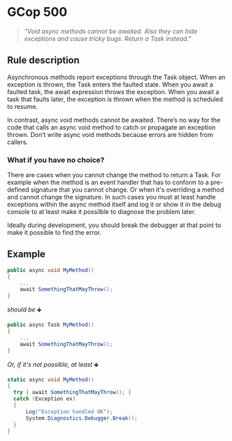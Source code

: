 ﻿# GCop 500

> *"Void async methods cannot be awaited. Also they can hide exceptions and cause tricky bugs. Return a Task instead."*

## Rule description

Asynchronous methods report exceptions through the Task object. When an exception is thrown, the Task enters the faulted state. When you await a faulted task, the await expression throws the exception. When you await a task that faults later, the exception is thrown when the method is scheduled to resume.

In contrast, async void methods cannot be awaited. There’s no way for the code that calls an async void method to catch or propagate an exception thrown. Don’t write async void methods because errors are hidden from callers.

### What if you have no choice?
There are cases when you cannot change the method to return a Task. For example when the method is an event handler that has to conform to a pre-defined signature that you cannot change. Or when it's overriding a method and cannot change the signature. In such cases you must at least handle exceptions within the async method itself and log it or show it in the debug console to at least make it possilble to diagnose the problem later.

Ideally during development, you should break the debugger at that point to make it possible to find the error.

## Example

```csharp
public async void MyMethod()
{
    ...
    await SomethingThatMayThrow();
}
```

*should be* 🡻

```csharp
public async Task MyMethod()
{
    ...
    await SomethingThatMayThrow();
}
```

*Or, if it's not possible, at least* 🡻

```csharp
static async void MyMethod()
{
  try { await SomethingThatMayThrow(); }
  catch (Exception ex) 
  {
      Log("Exception handled OK");
      System.Diagnostics.Debugger.Break(); 
  }
}
```